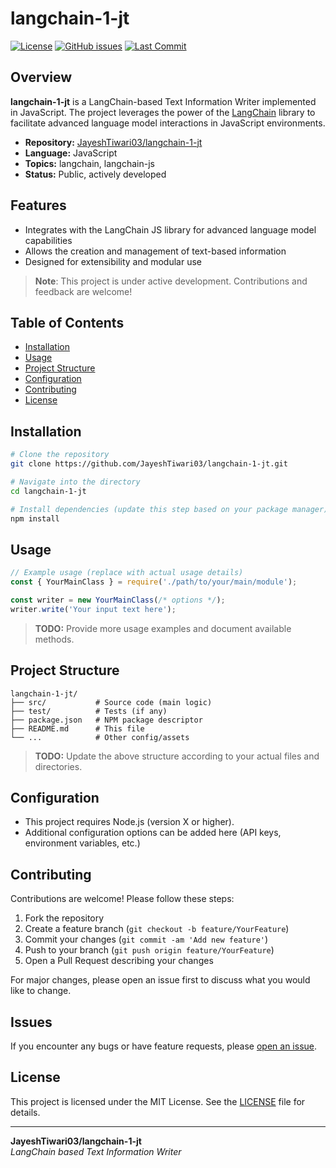 # langchain-1-jt

[![License](https://img.shields.io/github/license/JayeshTiwari03/langchain-1-jt)](./LICENSE)
[![GitHub issues](https://img.shields.io/github/issues/JayeshTiwari03/langchain-1-jt)](https://github.com/JayeshTiwari03/langchain-1-jt/issues)
[![Last Commit](https://img.shields.io/github/last-commit/JayeshTiwari03/langchain-1-jt)](https://github.com/JayeshTiwari03/langchain-1-jt/commits/main)

## Overview

**langchain-1-jt** is a LangChain-based Text Information Writer implemented in JavaScript. The project leverages the power of the [LangChain](https://js.langchain.com/) library to facilitate advanced language model interactions in JavaScript environments.

- **Repository:** [JayeshTiwari03/langchain-1-jt](https://github.com/JayeshTiwari03/langchain-1-jt)
- **Language:** JavaScript
- **Topics:** langchain, langchain-js
- **Status:** Public, actively developed

## Features

- Integrates with the LangChain JS library for advanced language model capabilities
- Allows the creation and management of text-based information
- Designed for extensibility and modular use

> **Note**: This project is under active development. Contributions and feedback are welcome!

## Table of Contents

- [Installation](#installation)
- [Usage](#usage)
- [Project Structure](#project-structure)
- [Configuration](#configuration)
- [Contributing](#contributing)
- [License](#license)

## Installation

```bash
# Clone the repository
git clone https://github.com/JayeshTiwari03/langchain-1-jt.git

# Navigate into the directory
cd langchain-1-jt

# Install dependencies (update this step based on your package manager)
npm install
```

## Usage

```js
// Example usage (replace with actual usage details)
const { YourMainClass } = require('./path/to/your/main/module');

const writer = new YourMainClass(/* options */);
writer.write('Your input text here');
```

> **TODO:** Provide more usage examples and document available methods.

## Project Structure

```
langchain-1-jt/
├── src/           # Source code (main logic)
├── test/          # Tests (if any)
├── package.json   # NPM package descriptor
├── README.md      # This file
└── ...            # Other config/assets
```

> **TODO:** Update the above structure according to your actual files and directories.

## Configuration

- This project requires Node.js (version X or higher).  
- Additional configuration options can be added here (API keys, environment variables, etc.)

## Contributing

Contributions are welcome! Please follow these steps:

1. Fork the repository
2. Create a feature branch (`git checkout -b feature/YourFeature`)
3. Commit your changes (`git commit -am 'Add new feature'`)
4. Push to your branch (`git push origin feature/YourFeature`)
5. Open a Pull Request describing your changes

For major changes, please open an issue first to discuss what you would like to change.

## Issues

If you encounter any bugs or have feature requests, please [open an issue](https://github.com/JayeshTiwari03/langchain-1-jt/issues).

## License

This project is licensed under the MIT License. See the [LICENSE](./LICENSE) file for details.

---

**JayeshTiwari03/langchain-1-jt**  
*LangChain based Text Information Writer*
